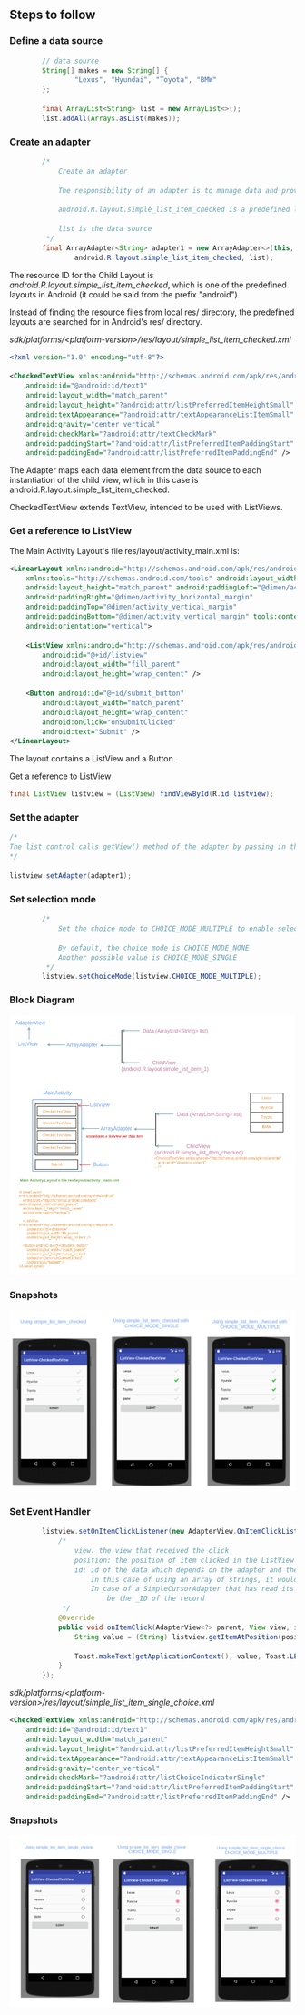 ## Steps to follow

### Define a data source

```java
        // data source
        String[] makes = new String[] {
                "Lexus", "Hyundai", "Toyota", "BMW"
        };
        
        final ArrayList<String> list = new ArrayList<>();
        list.addAll(Arrays.asList(makes));
```

### Create an adapter

```java
        /*
            Create an adapter

            The responsibility of an adapter is to manage data and provide child views to the list control

            android.R.layout.simple_list_item_checked is a predefined layout for the child layout

            list is the data source
         */
        final ArrayAdapter<String> adapter1 = new ArrayAdapter<>(this,
                android.R.layout.simple_list_item_checked, list);
```

The resource ID for the Child Layout is <i>android.R.layout.simple_list_item_checked</i>, which is one of the predefined layouts 
in Android (it could be said from the prefix "android"). 

Instead of finding the resource files from local res/ directory, the predefined layouts are searched for in Android's 
res/ directory.



<i>sdk/platforms/\<platform-version\>/res/layout/simple_list_item_checked.xml</i>

```xml
<?xml version="1.0" encoding="utf-8"?>

<CheckedTextView xmlns:android="http://schemas.android.com/apk/res/android"
    android:id="@android:id/text1"
    android:layout_width="match_parent"
    android:layout_height="?android:attr/listPreferredItemHeightSmall"
    android:textAppearance="?android:attr/textAppearanceListItemSmall"
    android:gravity="center_vertical"
    android:checkMark="?android:attr/textCheckMark"
    android:paddingStart="?android:attr/listPreferredItemPaddingStart"
    android:paddingEnd="?android:attr/listPreferredItemPaddingEnd" />
```

The Adapter maps each data element from the data source to each instantiation of the child view, which in this case is android.R.layout.simple_list_item_checked. 

CheckedTextView extends TextView, intended to be used with ListViews.

### Get a reference to ListView

The Main Activity Layout's file res/layout/activity_main.xml is:

```xml
<LinearLayout xmlns:android="http://schemas.android.com/apk/res/android"
    xmlns:tools="http://schemas.android.com/tools" android:layout_width="match_parent"
    android:layout_height="match_parent" android:paddingLeft="@dimen/activity_horizontal_margin"
    android:paddingRight="@dimen/activity_horizontal_margin"
    android:paddingTop="@dimen/activity_vertical_margin"
    android:paddingBottom="@dimen/activity_vertical_margin" tools:context=".MainActivity"
    android:orientation="vertical">

    <ListView xmlns:android="http://schemas.android.com/apk/res/android"
        android:id="@+id/listview"
        android:layout_width="fill_parent"
        android:layout_height="wrap_content" />

    <Button android:id="@+id/submit_button"
        android:layout_width="match_parent"
        android:layout_height="wrap_content"
        android:onClick="onSubmitClicked"
        android:text="Submit" />
</LinearLayout>
```

The layout contains a ListView and a Button.

Get a reference to ListView

```java
final ListView listview = (ListView) findViewById(R.id.listview);
```

### Set the adapter

```java
/*
The list control calls getView() method of the adapter by passing in the index of the row that it wants to display
*/

listview.setAdapter(adapter1);
```

### Set selection mode

```java
        /*
            Set the choice mode to CHOICE_MODE_MULTIPLE to enable selection of multiple items

            By default, the choice mode is CHOICE_MODE_NONE
            Another possible value is CHOICE_MODE_SINGLE
         */
        listview.setChoiceMode(listview.CHOICE_MODE_MULTIPLE);
```

### Block Diagram

<img src="_misc/ArrayAdapter.png"/>

### Snapshots

<img src="_misc/simple_list_item_checked.png"/>

### Set Event Handler

```java
        listview.setOnItemClickListener(new AdapterView.OnItemClickListener() {
            /*
                view: the view that received the click
                position: the position of item clicked in the ListView
                id: id of the data which depends on the adapter and the data source
                    In this case of using an array of strings, it would just be the index of the data element in the array
                    In case of a SimpleCursorAdapter that has read its values from the system's Contacts database, the id would
                        be the _ID of the record
             */
            @Override
            public void onItemClick(AdapterView<?> parent, View view, int position, long id) {
                String value = (String) listview.getItemAtPosition(position);

                Toast.makeText(getApplicationContext(), value, Toast.LENGTH_LONG).show();
            }
        });
```

<i>sdk/platforms/\<platform-version\>/res/layout/simple_list_item_single_choice.xml</i>

```xml
<CheckedTextView xmlns:android="http://schemas.android.com/apk/res/android"
    android:id="@android:id/text1"
    android:layout_width="match_parent"
    android:layout_height="?android:attr/listPreferredItemHeightSmall"
    android:textAppearance="?android:attr/textAppearanceListItemSmall"
    android:gravity="center_vertical"
    android:checkMark="?android:attr/listChoiceIndicatorSingle"
    android:paddingStart="?android:attr/listPreferredItemPaddingStart"
    android:paddingEnd="?android:attr/listPreferredItemPaddingEnd" />

```

### Snapshots

<img src="_misc/simple_list_item_single_choice.png"/>
